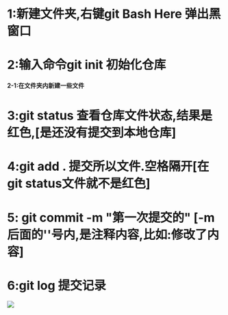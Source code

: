 # 1:新建文件夹,右键git Bash Here 弹出黑窗口

# 2:输入命令git init 初始化仓库

#### 2-1:在文件夹内新建一些文件

# 3:git status 查看仓库文件状态,结果是红色,[是还没有提交到本地仓库]

# 4:git add . 提交所以文件.空格隔开[在git status文件就不是红色]

# 5: git commit -m "第一次提交的" [-m后面的''号内,是注释内容,比如:修改了内容]

# 6:git log 提交记录



![](https://shop.io.mi-img.com/app/shop/img?id=shop_8e4269ca3368248bd19890f12ef2abde.png)